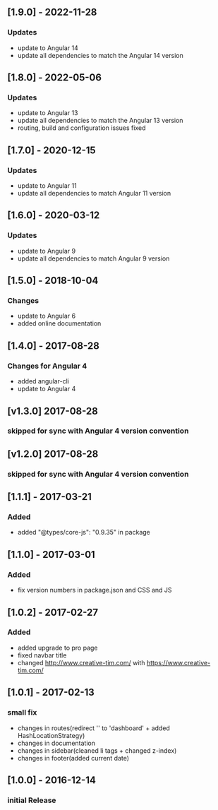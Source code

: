 ## [1.9.0] - 2022-11-28
### Updates
- update to Angular 14
- update all dependencies to match the Angular 14 version

## [1.8.0] - 2022-05-06
### Updates
- update to Angular 13
- update all dependencies to match the Angular 13 version
- routing, build and configuration issues fixed

## [1.7.0] - 2020-12-15
### Updates
- update to Angular 11
- update all dependencies to match Angular 11 version

## [1.6.0] - 2020-03-12
### Updates
- update to Angular 9
- update all dependencies to match Angular 9 version

## [1.5.0] - 2018-10-04
### Changes
- update to Angular 6
- added online documentation

## [1.4.0] - 2017-08-28
### Changes for Angular 4
- added angular-cli
- update to Angular 4

## [v1.3.0] 2017-08-28
### skipped for sync with Angular 4 version convention

## [v1.2.0] 2017-08-28
### skipped for sync with Angular 4 version convention

## [1.1.1] - 2017-03-21
### Added
- added "@types/core-js": "0.9.35" in package

## [1.1.0] - 2017-03-01
### Added
- fix version numbers in package.json and CSS and JS

## [1.0.2] - 2017-02-27
### Added
- added upgrade to pro page
- fixed navbar title
- changed http://www.creative-tim.com/ with https://www.creative-tim.com/

## [1.0.1] - 2017-02-13
### small fix
- changes in routes(redirect '' to 'dashboard' + added HashLocationStrategy)
- changes in documentation
- changes in sidebar(cleaned li tags + changed z-index)
- changes in footer(added current date)

## [1.0.0] - 2016-12-14
### initial Release
